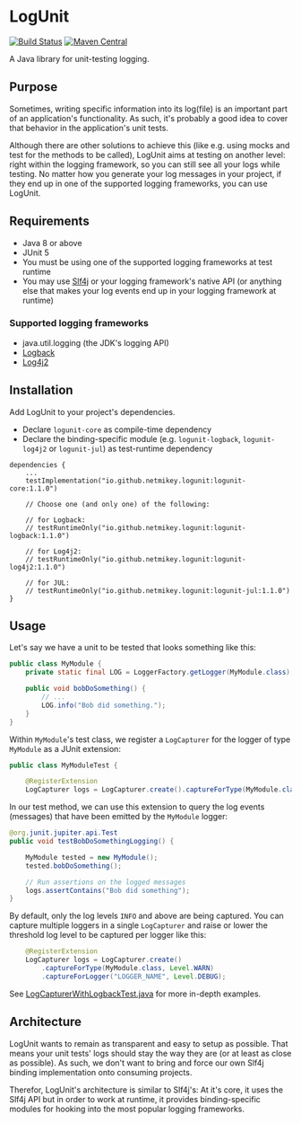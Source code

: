 LogUnit
=======

[![Build Status](https://travis-ci.com/netmikey/logunit.svg?branch=master)](https://travis-ci.com/netmikey/logunit)
[![Maven Central](https://maven-badges.herokuapp.com/maven-central/io.github.netmikey.logunit/logunit-core/badge.svg)](https://maven-badges.herokuapp.com/maven-central/io.github.netmikey.logunit/logunit-core)

A Java library for unit-testing logging.


## Purpose

Sometimes, writing specific information into its log(file) is an important part of an application's functionality. As such, it's probably a good idea to cover that behavior in the application's unit tests.

Although there are other solutions to achieve this (like e.g. using mocks and test for the methods to be called), LogUnit aims at testing on another level: right within the logging framework, so you can still see all your logs while testing. No matter how you generate your log messages in your project, if they end up in one of the supported logging frameworks, you can use LogUnit.


## Requirements

- Java 8 or above
- JUnit 5
- You must be using one of the supported logging frameworks at test runtime
- You may use [Slf4j](https://www.slf4j.org) or your logging framework's native API (or anything else that makes your log events end up in your logging framework at runtime)

### Supported logging frameworks

- java.util.logging (the JDK's logging API)
- [Logback](https://logback.qos.ch)
- [Log4j2](https://logging.apache.org/log4j/2.x/)


## Installation

Add LogUnit to your project's dependencies.

* Declare `logunit-core` as compile-time dependency
* Declare the binding-specific module (e.g. `logunit-logback`, `logunit-log4j2` or `logunit-jul`) as test-runtime dependency

```
dependencies {
    ...
    testImplementation("io.github.netmikey.logunit:logunit-core:1.1.0")

    // Choose one (and only one) of the following:

    // for Logback:
    // testRuntimeOnly("io.github.netmikey.logunit:logunit-logback:1.1.0")

    // for Log4j2:
    // testRuntimeOnly("io.github.netmikey.logunit:logunit-log4j2:1.1.0")

    // for JUL:
    // testRuntimeOnly("io.github.netmikey.logunit:logunit-jul:1.1.0")
}
```


## Usage

Let's say we have a unit to be tested that looks something like this:

``` Java
public class MyModule {
    private static final LOG = LoggerFactory.getLogger(MyModule.class);

    public void bobDoSomething() {
        // ...
        LOG.info("Bob did something.");
    }
}
```

Within `MyModule`'s test class, we register a `LogCapturer` for the logger of type `MyModule` as a JUnit extension:

``` java
public class MyModuleTest {

    @RegisterExtension
    LogCapturer logs = LogCapturer.create().captureForType(MyModule.class);

```

In our test method, we can use this extension to query the log events (messages) that have been emitted by the `MyModule` logger:

``` java
@org.junit.jupiter.api.Test
public void testBobDoSomethingLogging() {

    MyModule tested = new MyModule();
    tested.bobDoSomething();

    // Run assertions on the logged messages
    logs.assertContains("Bob did something");
}
```

By default, only the log levels `INFO` and above are being captured. You can capture multiple loggers in a single `LogCapturer` and raise or lower the threshold log level to be captured per logger like this:

``` java
    @RegisterExtension
    LogCapturer logs = LogCapturer.create()
        .captureForType(MyModule.class, Level.WARN)
        .captureForLogger("LOGGER_NAME", Level.DEBUG);
```

See [LogCapturerWithLogbackTest.java](https://github.com/netmikey/logunit/blob/master/logunit-logback/src/test/java/io/github/netmikey/logunit/logback/LogCapturerWithLogbackTest.java) for more in-depth examples.


## Architecture

LogUnit wants to remain as transparent and easy to setup as possible. That means your unit tests' logs should stay the way they are (or at least as close as possible). As such, we don't want to bring and force our own Slf4j binding implementation onto consuming projects.

Therefor, LogUnit's architecture is similar to Slf4j's: At it's core, it uses the Slf4j API but in order to work at runtime, it provides binding-specific modules for hooking into the most popular logging frameworks.

